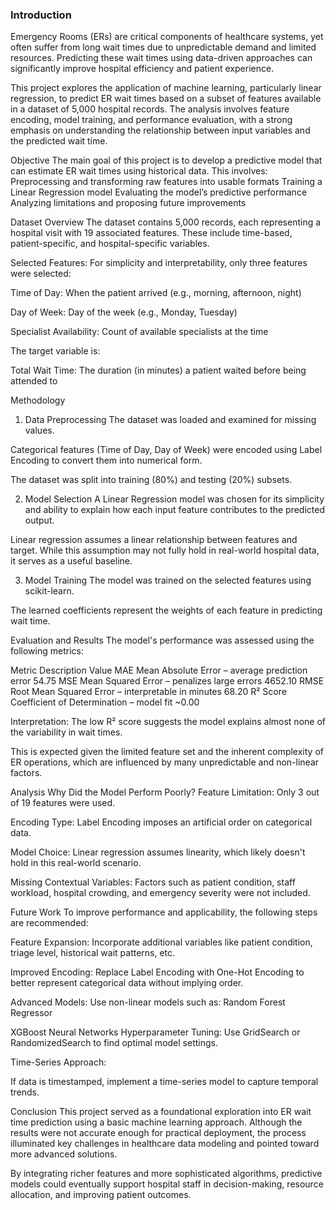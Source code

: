 ### Introduction
Emergency Rooms (ERs) are critical components of healthcare systems, yet often suffer from long wait times due to unpredictable demand and limited resources. Predicting these wait times using data-driven approaches can significantly improve hospital efficiency and patient experience.

This project explores the application of machine learning, particularly linear regression, to predict ER wait times based on a subset of features available in a dataset of 5,000 hospital records. The analysis involves feature encoding, model training, and performance evaluation, with a strong emphasis on understanding the relationship between input variables and the predicted wait time.
 
Objective
The main goal of this project is to develop a predictive model that can estimate ER wait times using historical data. This involves:
Preprocessing and transforming raw features into usable formats
Training a Linear Regression model
Evaluating the model’s predictive performance
Analyzing limitations and proposing future improvements

Dataset Overview
The dataset contains 5,000 records, each representing a hospital visit with 19 associated features. These include time-based, patient-specific, and hospital-specific variables.

Selected Features:
For simplicity and interpretability, only three features were selected:

Time of Day: When the patient arrived (e.g., morning, afternoon, night)

Day of Week: Day of the week (e.g., Monday, Tuesday)

Specialist Availability: Count of available specialists at the time

The target variable is:

Total Wait Time: The duration (in minutes) a patient waited before being attended to

Methodology
1. Data Preprocessing
The dataset was loaded and examined for missing values.

Categorical features (Time of Day, Day of Week) were encoded using Label Encoding to convert them into numerical form.

The dataset was split into training (80%) and testing (20%) subsets.

2. Model Selection
A Linear Regression model was chosen for its simplicity and ability to explain how each input feature contributes to the predicted output.

Linear regression assumes a linear relationship between features and target. While this assumption may not fully hold in real-world hospital data, it serves as a useful baseline.

3. Model Training
The model was trained on the selected features using scikit-learn.

The learned coefficients represent the weights of each feature in predicting wait time.

Evaluation and Results
The model's performance was assessed using the following metrics:

Metric	Description	Value
MAE	Mean Absolute Error – average prediction error	54.75
MSE	Mean Squared Error – penalizes large errors	4652.10
RMSE	Root Mean Squared Error – interpretable in minutes	68.20
R² Score	Coefficient of Determination – model fit	~0.00

Interpretation:
The low R² score suggests the model explains almost none of the variability in wait times.

This is expected given the limited feature set and the inherent complexity of ER operations, which are influenced by many unpredictable and non-linear factors.

Analysis
Why Did the Model Perform Poorly?
Feature Limitation: Only 3 out of 19 features were used.

Encoding Type: Label Encoding imposes an artificial order on categorical data.

Model Choice: Linear regression assumes linearity, which likely doesn't hold in this real-world scenario.

Missing Contextual Variables: Factors such as patient condition, staff workload, hospital crowding, and emergency severity were not included.

Future Work
To improve performance and applicability, the following steps are recommended:

Feature Expansion:
Incorporate additional variables like patient condition, triage level, historical wait patterns, etc.

Improved Encoding:
Replace Label Encoding with One-Hot Encoding to better represent categorical data without implying order.

Advanced Models:
Use non-linear models such as:
Random Forest Regressor

XGBoost
Neural Networks
Hyperparameter Tuning:
Use GridSearch or RandomizedSearch to find optimal model settings.

Time-Series Approach:

If data is timestamped, implement a time-series model to capture temporal trends.

Conclusion
This project served as a foundational exploration into ER wait time prediction using a basic machine learning approach. Although the results were not accurate enough for practical deployment, the process illuminated key challenges in healthcare data modeling and pointed toward more advanced solutions.

By integrating richer features and more sophisticated algorithms, predictive models could eventually support hospital staff in decision-making, resource allocation, and improving patient outcomes.


